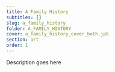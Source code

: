 ```yaml
---
title: A Family History
subtitles: []
slug: a_family_history
folder: A_FAMILY_HISTORY
cover: a_family_history_cover_both.jpb
section: art
order: 1
---
```


Description goes here
